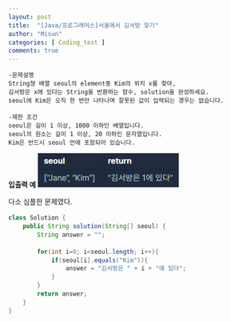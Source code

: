 ```yaml
---
layout: post
title:  "[Java/프로그래머스]서울에서 김서방 찾기"
author: "Misun"
categories: [ Coding_test ]
comments: true
---
```

```
-문제설명
String형 배열 seoul의 element중 Kim의 위치 x를 찾아, 
김서방은 x에 있다는 String을 반환하는 함수, solution을 완성하세요.
seoul에 Kim은 오직 한 번만 나타나며 잘못된 값이 입력되는 경우는 없습니다.

-제한 조건
seoul은 길이 1 이상, 1000 이하인 배열입니다.
seoul의 원소는 길이 1 이상, 20 이하인 문자열입니다.
Kim은 반드시 seoul 안에 포함되어 있습니다.
```
<b>입출력 예</b>
![Image with caption](../img/Coding/02.png "output")
<br />

다소 심플한 문제였다.
```java
class Solution {
    public String solution(String[] seoul) {
        String answer = "";
        
        for(int i=0; i<seoul.length; i++){
            if(seoul[i].equals("Kim")){
                answer = "김서방은 " + i + "에 있다";
            }
        }
        return answer;
    }
}
```

